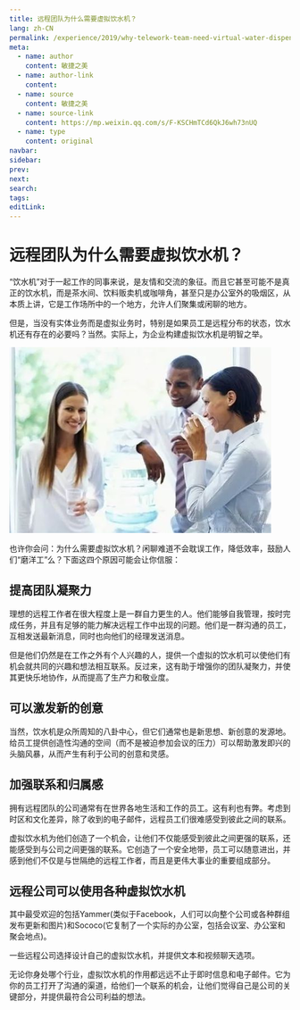 ```yaml
---
title: 远程团队为什么需要虚拟饮水机？
lang: zh-CN
permalink: /experience/2019/why-telework-team-need-virtual-water-dispenser
meta:
  - name: author
    content: 敏捷之美
  - name: author-link
    content: 
  - name: source
    content: 敏捷之美
  - name: source-link
    content: https://mp.weixin.qq.com/s/F-KSCHmTCd6QkJ6wh73nUQ
  - name: type
    content: original
navbar:
sidebar:
prev:
next:
search:
tags:
editLink:
---
```

# 远程团队为什么需要虚拟饮水机？

<copyright :meta="$frontmatter.meta" />

“饮水机”对于一起工作的同事来说，是友情和交流的象征。而且它甚至可能不是真正的饮水机，而是茶水间、饮料贩卖机或咖啡角，甚至只是办公室外的吸烟区，从本质上讲，它是工作场所中的一个地方，允许人们聚集或闲聊的地方。

但是，当没有实体业务而是虚拟业务时，特别是如果员工是远程分布的状态，饮水机还有存在的必要吗？当然。实际上，为企业构建虚拟饮水机是明智之举。

![](./tc.01.02.001/1.jpg)

也许你会问：为什么需要虚拟饮水机？闲聊难道不会耽误工作，降低效率，鼓励人们“磨洋工”么？下面这四个原因可能会让你信服：

## 提高团队凝聚力

理想的远程工作者在很大程度上是一群自力更生的人。他们能够自我管理，按时完成任务，并且有足够的能力解决远程工作中出现的问题。他们是一群沟通的员工，互相发送最新消息，同时也向他们的经理发送消息。

但是他们仍然是在工作之外有个人兴趣的人，提供一个虚拟的饮水机可以使他们有机会就共同的兴趣和想法相互联系。反过来，这有助于增强你的团队凝聚力，并使其更快乐地协作，从而提高了生产力和敬业度。

## 可以激发新的创意

当然，饮水机是众所周知的八卦中心，但它们通常也是新思想、新创意的发源地。给员工提供创造性沟通的空间（而不是被迫参加会议的压力）可以帮助激发即兴的头脑风暴，从而产生有利于公司的创意和灵感。 

## 加强联系和归属感

拥有远程团队的公司通常有在世界各地生活和工作的员工。这有利也有弊。考虑到时区和文化差异，除了收到的电子邮件，远程员工们很难感受到彼此之间的联系。

虚拟饮水机为他们创造了一个机会，让他们不仅能感受到彼此之间更强的联系，还能感受到与公司之间更强的联系。它创造了一个安全地带，员工可以随意进出，并感到他们不仅是与世隔绝的远程工作者，而且是更伟大事业的重要组成部分。

## 远程公司可以使用各种虚拟饮水机
                                                                      
其中最受欢迎的包括Yammer(类似于Facebook，人们可以向整个公司或各种群组发布更新和图片)和Sococo(它复制了一个实际的办公室，包括会议室、办公室和聚会地点)。

一些远程公司选择设计自己的虚拟饮水机，并提供文本和视频聊天选项。
  
无论你身处哪个行业，虚拟饮水机的作用都远远不止于即时信息和电子邮件。它为你的员工打开了沟通的渠道，给他们一个联系的机会，让他们觉得自己是公司的关键部分，并提供最符合公司利益的想法。
